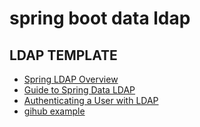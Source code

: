# spring boot data ldap


## LDAP TEMPLATE

* [Spring LDAP Overview](https://www.baeldung.com/spring-ldap)
* [Guide to Spring Data LDAP](https://www.baeldung.com/spring-data-ldap)
* [Authenticating a User with LDAP](https://spring.io/guides/gs/authenticating-ldap/)
* [gihub example](https://github.com/eugenp/tutorials/tree/master/spring-ldap)

